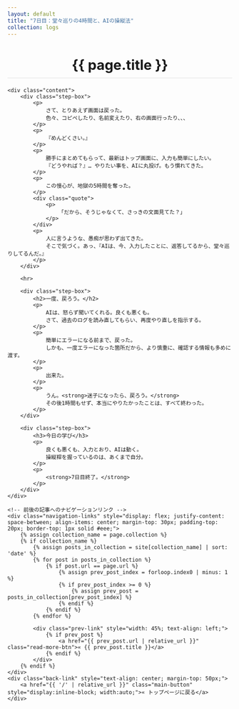 ```yaml
---
layout: default
title: "7日目：堂々巡りの4時間と、AIの操縦法"
collection: logs
---
```


<div class="container blog-post" style="max-width: 850px;">
    <header style="text-align:center; margin-bottom: 20px;">
        <h1 style="font-size: 2.2em; border-bottom: 2px solid #eee; padding-bottom:10px; margin-bottom: 5px;">{{ page.title }}</h1>
    </header>

    <div class="content">
        <div class="step-box">
            <p>
                さて、とりあえず画面は戻った。
                色々、コピペしたり、名前変えたり、右の画面行ったり、、、
            </p>
            <p>
                『めんどくさい。』
            </p>
            <p>
                勝手にまとめてもらって、最新はトップ画面に、入力も簡単にしたい。
                『どうやれば？』… やりたい事を、AIに丸投げ。もう慣れてきた。
            </p>
            <p>
                この慢心が、地獄の5時間を奪った。
            </p>
            <div class="quote">
                <p>
                    「だから、そうじゃなくて、さっきの文面見てた？」
                </p>
            </div>
            <p>
                人に言うような、愚痴が思わず出てきた。
                そこで気づく。あっ、『AIは、今、入力したことに、返答してるから、堂々巡りしてるんだ。』
            </p>
        </div>

        <hr>

        <div class="step-box">
            <h2>一度、戻ろう。</h2>
            <p>
                AIは、怒らず聞いてくれる。良くも悪くも。
                さて、過去のログを読み直してもらい、再度やり直しを指示する。
            </p>
            <p>
                簡単にエラーになる前まで、戻った。
                しかも、一度エラーになった箇所だから、より慎重に、確認する情報も多めに渡す。
            </p>
            <p>
                出来た。
            </p>
            <p>
                うん。<strong>迷子になったら、戻ろう。</strong>
                その後1時間もせず、本当にやりたかったことは、すべて終わった。
            </p>
        </div>

        <div class="step-box">
            <h3>今日の学び</h3>
            <p>
                良くも悪くも、入力とおり、AIは動く。
                操縦桿を握っているのは、あくまで自分。
            </p>
            <p>
                <strong>7日目終了。</strong>
            </p>
        </div>
    </div>
    
    <!-- 前後の記事へのナビゲーションリンク -->
    <div class="navigation-links" style="display: flex; justify-content: space-between; align-items: center; margin-top: 30px; padding-top: 20px; border-top: 1px solid #eee;">
        {% assign collection_name = page.collection %}
        {% if collection_name %}
            {% assign posts_in_collection = site[collection_name] | sort: 'date' %}
            {% for post in posts_in_collection %}
                {% if post.url == page.url %}
                    {% assign prev_post_index = forloop.index0 | minus: 1 %}
                    {% if prev_post_index >= 0 %}
                        {% assign prev_post = posts_in_collection[prev_post_index] %}
                    {% endif %}
                {% endif %}
            {% endfor %}
            
            <div class="prev-link" style="width: 45%; text-align: left;">
                {% if prev_post %}
                    <a href="{{ prev_post.url | relative_url }}" class="read-more-btn">« {{ prev_post.title }}</a>
                {% endif %}
            </div>
        {% endif %}
    </div>
    <div class="back-link" style="text-align: center; margin-top: 50px;">
        <a href="{{ '/' | relative_url }}" class="main-button" style="display:inline-block; width:auto;">« トップページに戻る</a>
    </div>
</div>